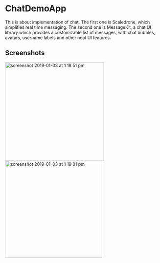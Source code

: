 # ChatDemoApp
This is about implementation of chat. The first one is Scaledrone, which simplifies real time messaging. The second one is MessageKit, a chat UI library which provides a customizable list of messages, with chat bubbles, avatars, username labels and other neat UI features.

## Screenshots

<img width="323" alt="screenshot 2019-01-03 at 1 18 51 pm" src="https://user-images.githubusercontent.com/30712300/50627607-4031f580-0f5a-11e9-95be-0844d1b25b67.png">
<img width="317" alt="screenshot 2019-01-03 at 1 19 01 pm" src="https://user-images.githubusercontent.com/30712300/50627608-40ca8c00-0f5a-11e9-8467-7eeaa869f5ff.png">
